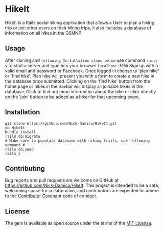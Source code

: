 # HikeIt ##

HikeIt is a Rails social hiking application that allows a User to plan a hiking trip or join other users on their hiking trips, it also includes a database of information on all hikes in the GSMNP.

## Usage ##

After cloning and ```following Installation steps below``` use command ```rails s``` to start a server and type into your browser ```localhost:3000```
Sign up with a valid email and password or Facebook. Once logged in choose to 'plan hike' or 'find hike'. Plan hike will present you with a form to create a new hike in the database once submitted. Clicking on the 'find hike' button from the home page or hikes in the navbar will display all joinable hikes in the database. Click to find out more information about the hike or click directly on the 'join' button to be added as a hiker for that upcoming event.

## Installation ##

```shell
git clone https://github.com/Nick-Damico/HikeIt.git
cd HikeIt
bundle install
rails db:migrate
# Make sure to populate database with hiking trails, use following command #
rails db:seed
rails s
```

## Contributing ##

Bug reports and pull requests are welcome on GitHub at https://github.com/Nick-Damico/HikeIt. This project is intended to be a safe, welcoming space for collaboration, and contributors are expected to adhere to the [Contributor Covenant](https://github.com/Nick-Damico/HikeIt/blob/master/CONTRIBUTING.md) code of conduct.

## License ##

The gem is available as open source under the terms of the [MIT License](https://github.com/Nick-Damico/HikeIt/blob/master/LICENSE).
